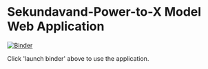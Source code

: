 # Sekundavand-Power-to-X Model Web Application
[![Binder](https://mybinder.org/badge_logo.svg)](https://mybinder.org/v2/gh/jolnd/SP2X-web/HEAD?urlpath=%2Fvoila%2Frender%2Findex.ipynb)

Click 'launch binder' above to use the application.
